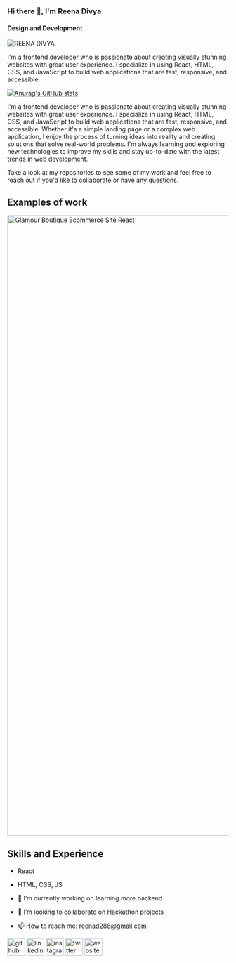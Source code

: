 ### Hi there 👋, I'm Reena Divya
#### Design and Development
![REENA DIVYA](https://user-images.githubusercontent.com/107604182/233525788-d9e51a12-af09-4c26-ba8d-a05cac2b93de.png)

I'm a frontend developer who is passionate about creating visually stunning websites with great user experience. I specialize in using React, HTML, CSS, and JavaScript to build web applications that are fast, responsive, and accessible.

[![Anurag's GitHub stats](https://github-readme-stats.vercel.app/api?username=reenadivya)](https://github.com/anuraghazra/github-readme-stats)

I'm a frontend developer who is passionate about creating visually stunning websites with great user experience. I specialize in using React, HTML, CSS, and JavaScript to build web applications that are fast, responsive, and accessible.
Whether it's a simple landing page or a complex web application, I enjoy the process of turning ideas into reality and creating solutions that solve real-world problems. I'm always learning and exploring new technologies to improve my skills and stay up-to-date with the latest trends in web development.

Take a look at my repositories to see some of my work and feel free to reach out if you'd like to collaborate or have any questions.

## Examples of work

<img width="1413" alt="Glamour Boutique Ecommerce Site React" src="https://user-images.githubusercontent.com/107604182/233526341-c0b21c4a-8a6b-4718-94c4-7f6f55225749.png">


## Skills and Experience 
-  React
-  HTML, CSS, JS

- 🔭 I’m currently working on learning more backend 
- 👯 I’m looking to collaborate on Hackathon projects 
- 📫 How to reach me: reenad286@gmail.com 


[<img src='https://cdn.jsdelivr.net/npm/simple-icons@3.0.1/icons/github.svg' alt='github' height='40'>](https://github.com/reenadivya)  [<img src='https://cdn.jsdelivr.net/npm/simple-icons@3.0.1/icons/linkedin.svg' alt='linkedin' height='40'>](https://www.linkedin.com/in/reena-divya/)  [<img src='https://cdn.jsdelivr.net/npm/simple-icons@3.0.1/icons/instagram.svg' alt='instagram' height='40'>](https://www.instagram.com/reenadivya/)  [<img src='https://cdn.jsdelivr.net/npm/simple-icons@3.0.1/icons/twitter.svg' alt='twitter' height='40'>](https://twitter.com/SOLDeGen_0x01)  [<img src='https://cdn.jsdelivr.net/npm/simple-icons@3.0.1/icons/icloud.svg' alt='website' height='40'>](reena-divya-eportfolio.netlify.app)  



<!--
**Reenadivya/reenadivya** is a ✨ _special_ ✨ repository because its `README.md` (this file) appears on your GitHub profile.

Here are some ideas to get you started:

- 🔭 I’m currently working on ...
- 🌱 I’m currently learning ...
- 👯 I’m looking to collaborate on ...
- 🤔 I’m looking for help with ...
- 💬 Ask me about ...
- 📫 How to reach me: ...
- 😄 Pronouns: ...
- ⚡ Fun fact: ...
-->
